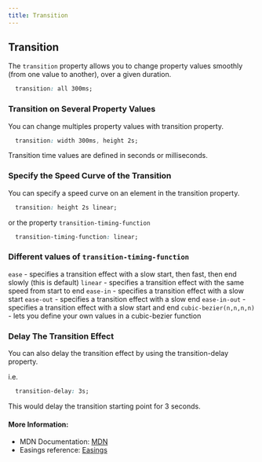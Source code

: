 ```yaml
---
title: Transition
---
```

<!-- The article goes here, in GitHub-flavored Markdown. Feel free to add YouTube videos, images, and CodePen/JSBin embeds  -->
## Transition

The `transition` property allows you to change property values smoothly (from one value to another), over a given duration. 
```css 
  transition: all 300ms;
```

### Transition on Several Property Values

You can change multiples property values with transition property.
```css 
  transition: width 300ms, height 2s;
```
Transition time values are defined in seconds or milliseconds.

### Specify the Speed Curve of the Transition

You can specify a speed curve on an element in the transition property.

```css 
  transition: height 2s linear;
```

or the property `transition-timing-function`

```css 
  transition-timing-function: linear;
```
### Different values of `transition-timing-function`

`ease` - specifies a transition effect with a slow start, then fast, then end slowly (this is default)
`linear` - specifies a transition effect with the same speed from start to end
`ease-in` - specifies a transition effect with a slow start
`ease-out` - specifies a transition effect with a slow end
`ease-in-out` - specifies a transition effect with a slow start and end
`cubic-bezier(n,n,n,n)` - lets you define your own values in a cubic-bezier function

### Delay The Transition Effect

You can also delay the transition effect by using the transition-delay property.

i.e. 
```css 
  transition-delay: 3s;
```
This would delay the transition starting point for 3 seconds.

#### More Information:
<!-- Please add any articles you think might be helpful to read before writing the article -->
* MDN Documentation: <a href='https://developer.mozilla.org/en-US/docs/Web/CSS/transition' target='_blank' rel='nofollow'>MDN</a>
* Easings reference: <a href='http://easings.net/en' target='_blank' rel='nofollow'>Easings</a>



